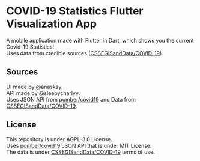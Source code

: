 # COVID-19 Statistics Flutter Visualization App

A mobile application made with Flutter in Dart, which shows you the current Covid-19 Statistics!  
Uses data from credible sources ([CSSEGISandData/COVID-19](https://github.com/CSSEGISandData/COVID-19/)).

## Sources
UI made by @anasksy.  
API made by @sleepycharlyy.  
Uses JSON API from [pomber/covid19](https://github.com/pomber/covid19) and Data from [CSSEGISandData/COVID-19](https://github.com/CSSEGISandData/COVID-19/).

## License

This repository is under AGPL-3.0 License.  
Uses [pomber/covid19](https://github.com/pomber/covid19) JSON API that is under MIT License.  
The data is under [CSSEGISandData/COVID-19](https://github.com/CSSEGISandData/COVID-19/) terms of use.
